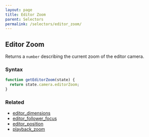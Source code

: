 ```yaml
---
layout: page
title: Editor Zoom
parent: Selectors
permalink: /selectors/editor_zoom/
---
```


## Editor Zoom

Returns a `number` describing the current zoom of the editor camera.

### Syntax

```js
function getEditorZoom(state) {
  return state.camera.editorZoom;
}
```

### Related

- [editor_dimensions](./editor_dimensions.md)
- [editor_follower_focus](./editor_follower_focus.md)
- [editor_position](./editor_position.md)
- [playback_zoom](./playback_zoom.md)
